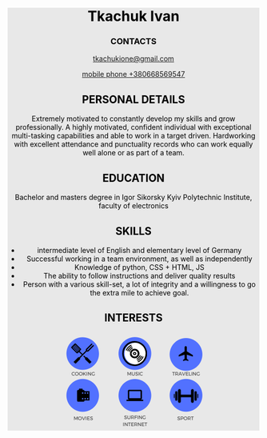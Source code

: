 <div style=' background-color:#e8e8e8; text-align:center; color:#000 '>

# Tkachuk Ivan

### CONTACTS
<a href='mailto:tkachukione@gmail.com'>tkachukione@gmail.com</a>

<a href='tel:+380-668-569-547'>mobile phone +380668569547 </a>
## PERSONAL DETAILS

Extremely motivated to constantly develop my skills and grow professionally. A highly motivated, confident individual with exceptional multi-tasking capabilities 
and able to work in a target driven. Hardworking with 
excellent attendance and punctuality records who can work equally well alone or as part of a team.

## EDUCATION
Bachelor and masters degree   in Igor Sikorsky Kyiv Polytechnic Institute,  faculty of electronics

## SKILLS
- intermediate level of English and elementary level of Germany
- Successful working in a team environment, as well as independently
- Knowledge of python, CSS + HTML, JS
- The ability to follow instructions and deliver quality results
- Person with a various skill-set, a lot of integrity and a willingness to go the extra mile to achieve goal.

## INTERESTS
![](interests.PNG)

</div>

